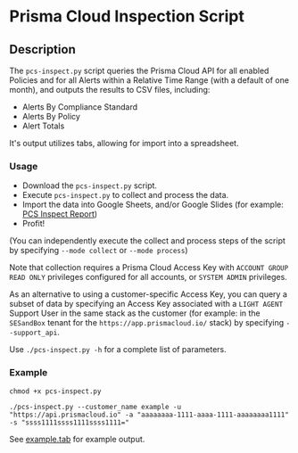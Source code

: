 # Prisma Cloud Inspection Script

## Description

The `pcs-inspect.py` script queries the Prisma Cloud API for all enabled Policies
and for all Alerts within a Relative Time Range (with a default of one month),
and outputs the results to CSV files, including:

* Alerts By Compliance Standard
* Alerts By Policy
* Alert Totals

It's output utilizes tabs, allowing for import into a spreadsheet.

### Usage

* Download the `pcs-inspect.py` script.
* Execute `pcs-inspect.py` to collect and process the data.
* Import the data into Google Sheets, and/or Google Slides (for example: [PCS Inspect Report](https://docs.google.com/presentation/d/10x_PGAu0ZPUGZMc4Tfevf9gpXvhIUOwGrBuRBkI6Jjc/edit?usp=sharing))
* Profit!

(You can independently execute the collect and process steps of the script by specifying `--mode collect` or `--mode process`)

Note that collection requires a Prisma Cloud Access Key with `ACCOUNT GROUP READ ONLY` privileges configured for all accounts, or `SYSTEM ADMIN` privileges.

As an alternative to using a customer-specific Access Key, you can query a subset of data by specifying an Access Key associated with a `LIGHT AGENT` Support User in the same stack as the customer (for example: in the `SESandBox` tenant for the `https://app.prismacloud.io/` stack) by specifying `--support_api`.

Use `./pcs-inspect.py -h` for a complete list of parameters.

### Example

```
chmod +x pcs-inspect.py

./pcs-inspect.py --customer_name example -u "https://api.prismacloud.io" -a "aaaaaaaa-1111-aaaa-1111-aaaaaaaa1111" -s "ssss1111ssss1111ssss1111="
```

See [example.tab](example.tab) for example output.
